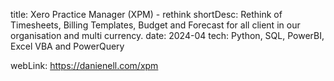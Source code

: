 title: Xero Practice Manager (XPM) - rethink
shortDesc: Rethink of Timesheets, Billing Templates, Budget and Forecast for all client in our organisation and multi currency.
date: 2024-04
tech: Python, SQL, PowerBI, Excel VBA and PowerQuery
<!-- codeLink: https://danienell.com/xpm -->
webLink: https://danienell.com/xpm
